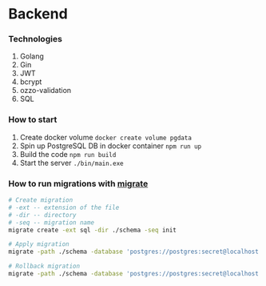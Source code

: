 # Backend

### Technologies

1. Golang
1. Gin
1. JWT
1. bcrypt
1. ozzo-validation
1. SQL

### How to start

1. Create docker volume
   `docker create volume pgdata`
1. Spin up PostgreSQL DB in docker container
   `npm run up`
1. Build the code
   `npm run build`
1. Start the server
   `./bin/main.exe`

### How to run migrations with [migrate](https://github.com/golang-migrate/migrate)

```bash
# Create migration
# -ext -- extension of the file
# -dir -- directory
# -seq -- migration name
migrate create -ext sql -dir ./schema -seq init

# Apply migration
migrate -path ./schema -database 'postgres://postgres:secret@localhost:7010/postgres?sslmode=disable' up

# Rollback migration
migrate -path ./schema -database 'postgres://postgres:secret@localhost:7010/postgres?sslmode=disable' down
```
